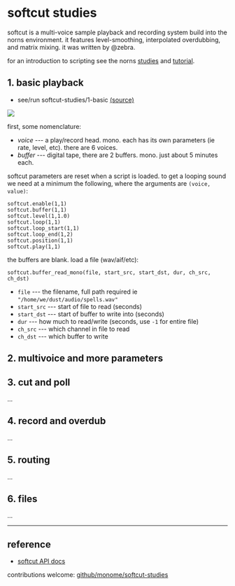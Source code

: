 # softcut studies

softcut is a multi-voice sample playback and recording system build into the norns environment. it features level-smoothing, interpolated overdubbing, and matrix mixing. it was written by @zebra.

for an introduction to scripting see the norns [studies](https://monome.org/docs/norns/study-1/) and [tutorial](https://llllllll.co/t/norns-tutorial/23241).

## 1. basic playback

* see/run softcut-studies/1-basic [(source)](https://github.com/monome/softcut-studies/blob/master/1-basics.lua)

![](https://raw.githubusercontent.com/monome/softcut-studies/master/lib/1-basics.png)

first, some nomenclature:

- _voice_ --- a play/record head. mono. each has its own parameters (ie rate, level, etc). there are 6 voices.
- _buffer_ --- digital tape, there are 2 buffers. mono. just about 5 minutes each.

softcut parameters are reset when a script is loaded. to get a looping sound we need at a minimum the following, where the arguments are `(voice, value)`:

```
softcut.enable(1,1)
softcut.buffer(1,1)
softcut.level(1,1.0)
softcut.loop(1,1)
softcut.loop_start(1,1)
softcut.loop_end(1,2)
softcut.position(1,1)
softcut.play(1,1)
```

the buffers are blank. load a file (wav/aif/etc):

```
softcut.buffer_read_mono(file, start_src, start_dst, dur, ch_src, ch_dst)
```

- `file` --- the filename, full path required ie `"/home/we/dust/audio/spells.wav"`
- `start_src` --- start of file to read (seconds)
- `start_dst` --- start of buffer to write into (seconds)
- `dur` --- how much to read/write (seconds, use `-1` for entire file)
- `ch_src` --- which channel in file to read
- `ch_dst` --- which buffer to write


## 2. multivoice and more parameters



## 3. cut and poll
...

## 4. record and overdub

...

## 5. routing

...

## 6. files

...

---

## reference

- [softcut API docs](https://monome.github.io/norns/doc/modules/softcut.html)

contributions welcome: [github/monome/softcut-studies](https://github.com/monome/softcut-studies)

